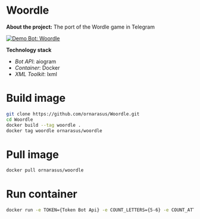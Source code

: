 # Woordle 
**About the project:** The port of the Wordle game in Telegram

<a href="https://t.me/PlayWoordleBot">
<img alt="Demo Bot: Woordle" src="https://img.shields.io/badge/Demo_Bot-Woordle-blue?style=for-the-badge&logo=telegram">
</a>

**Technology stack**
* *Bot API*: aiogram
* *Container*: Docker
* *XML Toolkit*: lxml

# Build image
```sh
git clone https://github.com/ornarasus/Woordle.git
cd Woordle
docker build --tag woordle .
docker tag woordle ornarasus/woordle
```
# Pull image
```sh
docker pull ornarasus/woordle
```
# Run container
```sh
docker run -e TOKEN={Token Bot Api} -e COUNT_LETTERS={5-6} -e COUNT_ATTEMPTS={4-12} -d ornarasus/woordle
```